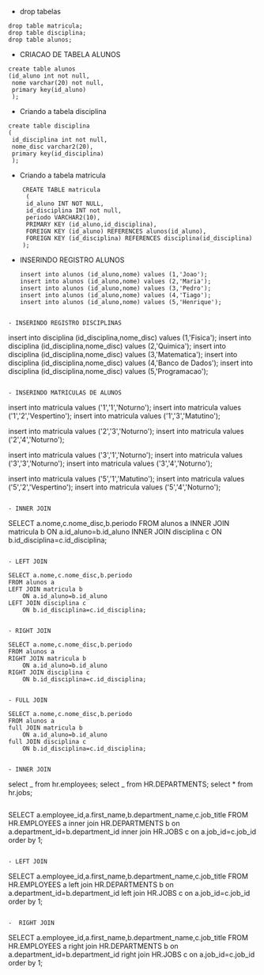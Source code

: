 - drop tabelas

```
drop table matricula;
drop table disciplina;
drop table alunos;
```

- CRIACAO DE TABELA ALUNOS

```
create table alunos
(id_aluno int not null,
 nome varchar(20) not null,
 primary key(id_aluno)
 );

```

- Criando a tabela disciplina

```
create table disciplina
(
 id_disciplina int not null,
 nome_disc varchar2(20),
 primary key(id_disciplina)
 );
```

- Criando a tabela matricula

```
	CREATE TABLE matricula
	 (
	 id_aluno INT NOT NULL,
	 id_disciplina INT not null,
	 periodo VARCHAR2(10),
	 PRIMARY KEY (id_aluno,id_disciplina),
	 FOREIGN KEY (id_aluno) REFERENCES alunos(id_aluno),
	 FOREIGN KEY (id_disciplina) REFERENCES disciplina(id_disciplina)
	);
```

- INSERINDO REGISTRO ALUNOS
  ```
  insert into alunos (id_aluno,nome) values (1,'Joao');
  insert into alunos (id_aluno,nome) values (2,'Maria');
  insert into alunos (id_aluno,nome) values (3,'Pedro');
  insert into alunos (id_aluno,nome) values (4,'Tiago');
  insert into alunos (id_aluno,nome) values (5,'Henrique');
  ```

```

- INSERINDO REGISTRO DISCIPLINAS
```

insert into disciplina (id_disciplina,nome_disc) values (1,'Fisica');
insert into disciplina (id_disciplina,nome_disc) values (2,'Quimica');
insert into disciplina (id_disciplina,nome_disc) values (3,'Matematica');
insert into disciplina (id_disciplina,nome_disc) values (4,'Banco de Dados');
insert into disciplina (id_disciplina,nome_disc) values (5,'Programacao');

```

- INSERINDO MATRICULAS DE ALUNOS
```

insert into matricula values ('1','1','Noturno');
insert into matricula values ('1','2','Vespertino');
insert into matricula values ('1','3','Matutino');

insert into matricula values ('2','3','Noturno');
insert into matricula values ('2','4','Noturno');

insert into matricula values ('3','1','Noturno');
insert into matricula values ('3','3','Noturno');
insert into matricula values ('3','4','Noturno');

insert into matricula values ('5','1','Matutino');
insert into matricula values ('5','2','Vespertino');
insert into matricula values ('5','4','Noturno');

```

- INNER JOIN
```

SELECT a.nome,c.nome_disc,b.periodo
FROM alunos a
INNER JOIN matricula b
ON a.id_aluno=b.id_aluno
INNER JOIN disciplina c
ON b.id_disciplina=c.id_disciplina;

```

- LEFT JOIN
```

    SELECT a.nome,c.nome_disc,b.periodo
    FROM alunos a
    LEFT JOIN matricula b
    	ON a.id_aluno=b.id_aluno
    LEFT JOIN disciplina c
    	ON b.id_disciplina=c.id_disciplina;

```

- RIGHT JOIN
```

    SELECT a.nome,c.nome_disc,b.periodo
    FROM alunos a
    RIGHT JOIN matricula b
    	ON a.id_aluno=b.id_aluno
    RIGHT JOIN disciplina c
    	ON b.id_disciplina=c.id_disciplina;

```

- FULL JOIN
```

    SELECT a.nome,c.nome_disc,b.periodo
    FROM alunos a
    full JOIN matricula b
    	ON a.id_aluno=b.id_aluno
    full JOIN disciplina c
    	ON b.id_disciplina=c.id_disciplina;

```

- INNER JOIN

```

select _ from hr.employees;
select _ from HR.DEPARTMENTS;
select \* from hr.jobs;

```

```

SELECT a.employee_id,a.first_name,b.department_name,c.job_title
FROM HR.EMPLOYEES a
inner join HR.DEPARTMENTS b
on a.department_id=b.department_id
inner join HR.JOBS c
on a.job_id=c.job_id
order by 1;

```

- LEFT JOIN
```

SELECT a.employee_id,a.first_name,b.department_name,c.job_title
FROM HR.EMPLOYEES a
left join HR.DEPARTMENTS b
on a.department_id=b.department_id
left join HR.JOBS c
on a.job_id=c.job_id
order by 1;

```

-  RIGHT JOIN
```

SELECT a.employee_id,a.first_name,b.department_name,c.job_title
FROM HR.EMPLOYEES a
right join HR.DEPARTMENTS b
on a.department_id=b.department_id
right join HR.JOBS c
on a.job_id=c.job_id
order by 1;

```

```
